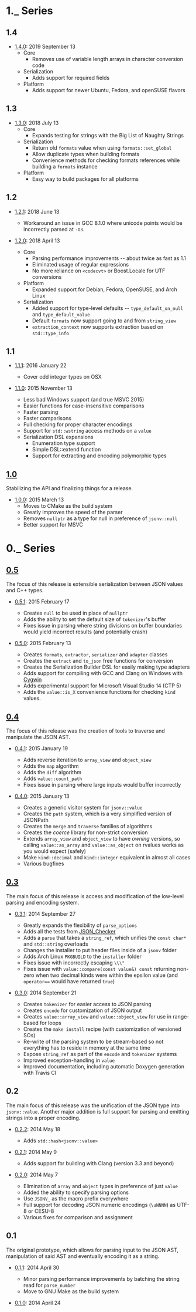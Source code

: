 1._ Series
==========

1.4
---

 - [1.4.0](https://github.com/tgockel/json-voorhees/releases/tag/v1.4.0): 2019 September 13
   - Core
     - Removes use of variable length arrays in character conversion code
   - Serialization
     - Adds support for required fields
   - Platform
     - Adds support for newer Ubuntu, Fedora, and openSUSE flavors

1.3
---

 - [1.3.0](https://github.com/tgockel/json-voorhees/releases/tag/v1.3.0): 2018 July 13
   - Core
     - Expands testing for strings with the Big List of Naughty Strings
   - Serialization
     - Return old `formats` value when using `formats::set_global`
     - Allow duplicate types when building formats
     - Convenience methods for checking formats references while building a `formats` instance
   - Platform
     - Easy way to build packages for all platforms

1.2
---

 - [1.2.1](https://github.com/tgockel/json-voorhees/releases/tag/v1.2.1): 2018 June 13
   - Workaround an issue in GCC 8.1.0 where unicode points would be incorrectly parsed at `-O3`.

 - [1.2.0](https://github.com/tgockel/json-voorhees/releases/tag/v1.2.0): 2018 April 13
   - Core
     - Parsing performance improvements -- about twice as fast as 1.1
     - Eliminated usage of regular expressions
     - No more reliance on `<codecvt>` or Boost.Locale for UTF conversions
   - Platform
     - Expanded support for Debian, Fedora, OpenSUSE, and Arch Linux
   - Serialization
     - Added support for type-level defaults -- `type_default_on_null` and `type_default_value`
     - Default `formats` now support going to and from `string_view`
     - `extraction_context` now supports extraction based on `std::type_info`

1.1
---

 - [1.1.1](https://github.com/tgockel/json-voorhees/releases/tag/v1.1.1): 2016 January 22
   - Cover odd integer types on OSX

 - [1.1.0](https://github.com/tgockel/json-voorhees/releases/tag/v1.1.0): 2015 November 13
   - Less bad Windows support (and true MSVC 2015)
   - Easier functions for case-insensitive comparisons
   - Faster parsing
   - Faster comparisons
   - Full checking for proper character encodings
   - Support for `std::wstring` access methods on a `value`
   - Serialization DSL expansions
     - Enumeration type support
     - Simple DSL::extend function
     - Support for extracting and encoding polymorphic types

[1.0](https://github.com/tgockel/json-voorhees/issues?q=milestone%3Av1.0)
-------------------------------------------------------------------------

Stabilizing the API and finalizing things for a release.

 - [1.0.0](https://github.com/tgockel/json-voorhees/releases/tag/v1.0.0): 2015 March 13
   - Moves to CMake as the build system
   - Greatly improves the speed of the parser
   - Removes `nullptr` as a type for null in preference of `jsonv::null`
   - Better support for MSVC


0._ Series
==========

[0.5](https://github.com/tgockel/json-voorhees/issues?q=milestone%3Av0.5)
-------------------------------------------------------------------------

The focus of this release is extensible serialization between JSON values and C++ types.

 - [0.5.1](https://github.com/tgockel/json-voorhees/releases/tag/v0.5.1): 2015 February 17
   - Creates `null` to be used in place of `nullptr`
   - Adds the ability to set the default size of `tokenizer`'s buffer
   - Fixes issue in parsing where string divisions on buffer boundaries would yield incorrect results (and potentially
     crash)

 - [0.5.0](https://github.com/tgockel/json-voorhees/releases/tag/v0.5.0): 2015 February 13
   - Creates `formats`, `extractor`, `serializer` and `adapter` classes
   - Creates the `extract` and `to_json` free functions for conversion
   - Creates the Serialization Builder DSL for easily making type adapters
   - Adds support for compiling with GCC and Clang on Windows with [Cygwin](https://www.cygwin.com/)
   - Adds experimental support for Microsoft Visual Studio 14 (CTP 5)
   - Adds the `value::is_X` convenience functions for checking `kind` values.

[0.4](https://github.com/tgockel/json-voorhees/issues?q=milestone%3Av0.4)
-------------------------------------------------------------------------

The focus of this release was the creation of tools to traverse and manipulate the JSON AST.

 - [0.4.1](https://github.com/tgockel/json-voorhees/releases/tag/v0.4.1): 2015 January 19
   - Adds reverse iteration to `array_view` and `object_view`
   - Adds the `map` algorithm
   - Adds the `diff` algorithm
   - Adds `value::count_path`
   - Fixes issue in parsing where large inputs would buffer incorrectly

 - [0.4.0](https://github.com/tgockel/json-voorhees/releases/tag/v0.4.0): 2015 January 13
   - Creates a generic visitor system for `jsonv::value`
   - Creates the `path` system, which is a very simplified version of JSONPath
   - Creates the `merge` and `traverse` families of algorithms
   - Creates the *coerce* library for non-strict conversion
   - Extends `array_view` and `object_view` to have *owning* versions, so calling `value::as_array` and
     `value::as_object` on rvalues works as you would expect (safely)
   - Make `kind::decimal` and `kind::integer` equivalent in almost all cases
   - Various bugfixes

[0.3](https://github.com/tgockel/json-voorhees/issues?q=milestone%3Av0.3)
-------------------------------------------------------------------------

The main focus of this release is access and modification of the low-level parsing and encoding system.
 
 - [0.3.1](https://github.com/tgockel/json-voorhees/releases/tag/v0.3.1): 2014 September 27
   - Greatly expands the flexibility of `parse_options`
   - Adds all the tests from [JSON_Checker](http://json.org/JSON_checker/)
   - Adds a `parse` that takes a `string_ref`, which unifies the `const char*` and `std::string` overloads
   - Changes the installer to put header files inside of a `jsonv` folder
   - Adds Arch Linux `PKGBUILD` to the `installer` folder
   - Fixes issue with incorrectly escaping `\\\"`
   - Fixes issue with `value::compare(const value&) const` returning non-zero when two decimal kinds were within the
     epsilon value (and `operator==` would have returned `true`)

 - [0.3.0](https://github.com/tgockel/json-voorhees/releases/tag/v0.3.0): 2014 September 21
    - Creates `tokenizer` for easier access to JSON parsing
    - Creates `encode` for customization of JSON output
    - Creates `value::array_view` and `value::object_view` for use in range-based for loops
    - Creates the `make install` recipe (with customization of versioned SOs)
    - Re-write of the parsing system to be stream-based so not everything has to reside in memory at the same time
    - Expose `string_ref` as part of the `encode` and `tokenizer` systems
    - Improved exception-handling in `value`
    - Improved documentation, including automatic Doxygen generation with Travis CI

0.2
---

The main focus of this release was the unification of the JSON type into `jsonv::value`.
Another major addition is full support for parsing and emitting strings into a proper encoding.

 - [0.2.2](https://github.com/tgockel/json-voorhees/releases/tag/v0.2.2): 2014 May 18
    - Adds `std::hash<jsonv::value>`

 - [0.2.1](https://github.com/tgockel/json-voorhees/releases/tag/v0.2.1): 2014 May 9
    - Adds support for building with Clang (version 3.3 and beyond)

 - [0.2.0](https://github.com/tgockel/json-voorhees/releases/tag/v0.2.0): 2014 May 7
    - Elimination of `array` and `object` types in preference of just `value`
    - Added the ability to specify parsing options
    - Use `JSONV_` as the macro prefix everywhere
    - Full support for decoding JSON numeric encodings (`\uNNNN`) as UTF-8 or CESU-8
    - Various fixes for comparison and assignment

0.1
---

The original prototype, which allows for parsing input to the JSON AST, manipulation of said AST and eventually encoding
 it as a string.

 - [0.1.1](https://github.com/tgockel/json-voorhees/releases/tag/v0.1.1): 2014 April 30
    - Minor parsing performance improvements by batching the string read for `parse_number`
    - Move to GNU Make as the build system

 - [0.1.0](https://github.com/tgockel/json-voorhees/releases/tag/v0.1.0): 2014 April 24
